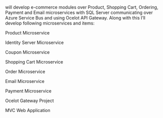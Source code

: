 will develop e-commerce modules over Product, Shopping Cart, Ordering, Payment and Email microservices with SQL Server communicating over Azure Service Bus and using Ocelot API Gateway.
Along with this I’ll develop following microservices and items:

Product Microservice

Identity Server Microservice

Coupon Microservice

Shopping Cart Microservice

Order Microservice

Email Microservice

Payment Microservice

Ocelot Gateway Project

MVC Web Application
